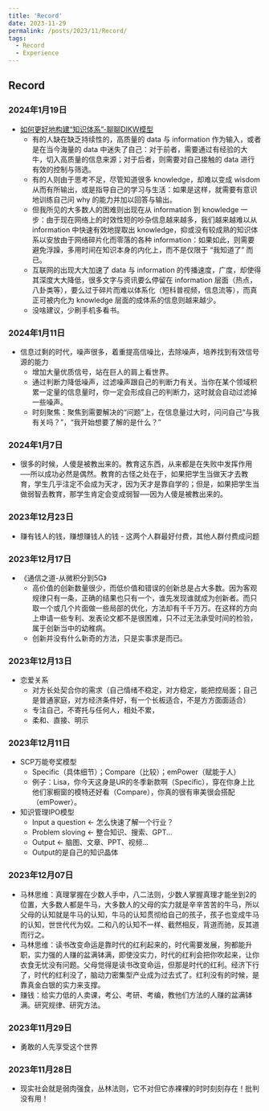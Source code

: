 ```yaml
---
title: 'Record'
date: 2023-11-29
permalink: /posts/2023/11/Record/
tags:
  - Record
  - Experience
---
```


## Record

### 2024年1月19日
- [如何更好地构建“知识体系”-聊聊DIKW模型](https://idealclover.top/archives/596/)
  - 有的人缺在缺乏持续性的，高质量的 data 与 information 作为输入，或者是在当今海量的 data 中迷失了自己：对于前者，需要通过有经验的大牛，切入高质量的信息来源；对于后者，则需要对自己接触的 data 进行有效的控制与筛选。 
  - 有的人则由于思考不足，尽管知道很多 knowledge，却难以变成 wisdom 从而有所输出，或是指导自己的学习与生活：如果是这样，就需要有意识地训练自己问 why 的能力并加以回答与输出。 
  - 但我所见的大多数人的困难则出现在从 information 到 knowledge 一步：由于现在网络上的时效性短的吵杂信息越来越多，我们越来越难以从 information 中快速有效地提取出 knowledge，抑或没有较成熟的知识体系以安放由于网络碎片化而零落的各种 information：如果如此，则需要避免浮躁，多用时间在知识本身的内化上，而不是仅限于 “我知道了” 而已。 
  - 互联网的出现大大加速了 data 与 information 的传播速度，广度，却使得其深度大大降低，很多文字与资讯要么停留在 information 层面（热点，八卦类等），要么过于碎片而难以体系化（短科普视频，信息流等），而真正可被内化为 knowledge 层面的成体系的信息则越来越少。 
  - 没啥建议，少刷手机多看书。 

### 2024年1月11日
- 信息过剩的时代，噪声很多，着重提高信噪比，去除噪声，培养找到有效信号源的能力
  - 增加大量优质信号，站在巨人的肩上看世界。
  - 通过判断力降低噪声，过滤噪声跟自己的判断力有关。当你在某个领域积累一定量的信息量时，你一定会形成自己的判断力，这时就会自动过滤掉一些噪声。
  - 时刻聚焦：聚焦到需要解决的“问题”上，在信息量过大时，问问自己“与我有关吗？”，“我开始想要了解的是什么？”

### 2024年1月7日
- 很多的时候，人傻是被教出来的。教育这东西，从来都是在失败中发挥作用──所以成功必然是偶然。教育的古怪之处在于，如果把学生当做天才去教育，学生几乎注定不会成为天才，因为天才是靠自学的；但是，如果把学生当做弱智去教育，那学生肯定会变成弱智──因为人傻是被教出来的。 

### 2023年12月23日
- 赚有钱人的钱，赚想赚钱人的钱 - 这两个人群最好付费，其他人群付费成问题

### 2023年12月17日
- 《通信之道-从微积分到5G》
  - 高价值的创新数量很少，而低价值和错误的创新总是占大多数。因为客观规律只有一条，正确的结果也只有一个，谁先发现谁就成为创新者。而只取一个或几个片面做一些局部的优化，方法却有千千万万。在这样的方向上申请一些专利、发表论文都不是很困难，只不过无法承受时间的检验，属于创新当中的幼稚病。
  - 创新并没有什么新奇的方法，只是实事求是而已。

### 2023年12月13日
- 恋爱关系
  - 对方长处契合你的需求（自己情绪不稳定，对方稳定，能把控局面；自己是普通家庭，对方经济条件好，有一个长板适合，不是方方面面适合）
  - 专注自己，不寄托与任何人，相处不累，
  - 柔和、直接、明示

### 2023年12月11日
- SCP万能夸奖模型
  - Specific（具体细节）；Compare（比较）；emPower（赋能于人）
  - 例子：Lisa，你今天这身是UR的冬季新款啊（Specific），穿在你身上比他们家橱窗的模特还好看（Compare），你真的很有审美很会搭配（emPower）。
- 知识管理IPO模型
  - Input a question <- 怎么快速了解一个行业？
  - Problem sloving  <- 整合知识、搜索、GPT...
  - Output           <- 脑图、文章、PPT、视频...
  - Output的是自己的知识晶体 

### 2023年12月07日
- 马林思维：真理掌握在少数人手中，八二法则，少数人掌握真理才能坐到2的位置，大多数人都是牛马，大多数人的父母的实力就是辛辛苦苦的牛马，所以父母的认知就是牛马的认知，牛马的认知贯彻给自己的孩子，孩子也变成牛马的认知，世世代代为奴。二和八的认知不一样、截然相反，背道而驰，反其道而行之。
- 马林思维：读书改变命运是靠时代的红利起来的，时代需要发展，狗都能升职，实力强的人赚的盆满钵满，即使没实力，时代的红利会把你吹起来，让你衣食无忧没有问题。父母觉得是读书改变命运，但那是时代的红利。经济下行了，时代的红利没了，脑动力密集型产业成为过去式了。红利没有的时候，是靠真金白银的实力来支撑。
- 赚钱：给实力低的人卖课，考公、考研、考编，教他们方法的人赚的盆满钵满。研究规律、研究方法。

### 2023年11月29日
- 勇敢的人先享受这个世界


### 2023年11月28日
- 现实社会就是弱肉强食，丛林法则，它不对但它赤裸裸的时时刻刻存在！批判没有用！